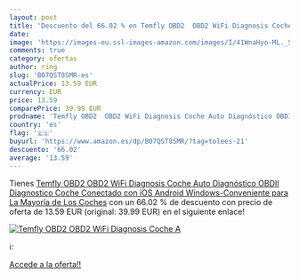 ```yaml
---
layout: post
title: 'Descuento del 66.02 % en Temfly OBD2  OBD2 WiFi Diagnosis Coche A'
date: 
image: 'https://images-eu.ssl-images-amazon.com/images/I/41WnaHyo-ML._SL200_.jpg'
comments: true
category: ofertas
author: ring
slug: 'B07QST8SMR-es'
actualPrice: 13.59 EUR
currency: EUR
price: 13.59
comparePrice: 39.99 EUR
prodname: 'Temfly OBD2  OBD2 WiFi Diagnosis Coche Auto Diagnóstico OBDII Diagnostico Coche Conectado con iOS  Android  Windows-Conveniente para La Mayoría de Los Coches'
country: 'es'
flag: '🇪🇸'
buyurl: 'https://www.amazon.es/dp/B07QST8SMR/?tag=tolees-21'
descuento: '66.02'
average: '13.59'
---
```


Tienes [Temfly OBD2  OBD2 WiFi Diagnosis Coche Auto Diagnóstico OBDII Diagnostico Coche Conectado con iOS  Android  Windows-Conveniente para La Mayoría de Los Coches](https://www.amazon.es/dp/B07QST8SMR/?tag=tolees-21) con un 66.02 % de descuento con precio de oferta de 13.59 EUR (original: 39.99 EUR) en el siguiente enlace!

[![Temfly OBD2  OBD2 WiFi Diagnosis Coche A](https://images-eu.ssl-images-amazon.com/images/I/41WnaHyo-ML._SL200_.jpg)](https://www.amazon.es/dp/B07QST8SMR/?tag=tolees-21)

ℹ️:


[Accede a la oferta!!](https://www.amazon.es/dp/B07QST8SMR/?tag=tolees-21)
